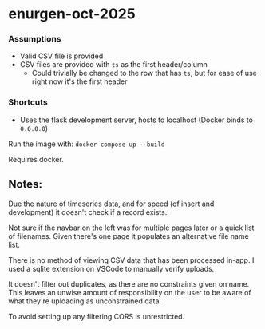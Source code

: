 # enurgen-oct-2025

### Assumptions
* Valid CSV file is provided
* CSV files are provided with `ts` as the first header/column
    * Could trivially be changed to the row that has `ts`, but for ease of use right now it's the first header


### Shortcuts
* Uses the flask development server, hosts to localhost (Docker binds to `0.0.0.0`)

Run the image with:
`docker compose up --build`

Requires docker.

## Notes:

Due the nature of timeseries data, and for speed (of insert and development) it doesn't check if a record exists.

Not sure if the navbar on the left was for multiple pages later or a quick list of filenames. Given there's one page it populates an alternative file name list.

There is no method of viewing CSV data that has been processed in-app. I used a sqlite extension on VSCode to manually verify uploads.

It doesn't filter out duplicates, as there are no constraints given on name. This leaves an unwise amount of responsibility on the user to be aware of what they're uploading as unconstrained data.

To avoid setting up any filtering CORS is unrestricted.